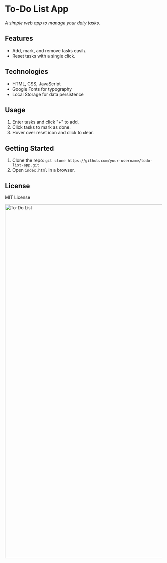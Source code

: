 # To-Do List App

*A simple web app to manage your daily tasks.*

## Features

- Add, mark, and remove tasks easily.
- Reset tasks with a single click.

## Technologies

- HTML, CSS, JavaScript
- Google Fonts for typography
- Local Storage for data persistence

## Usage

1. Enter tasks and click "+" to add.
2. Click tasks to mark as done.
3. Hover over reset icon and click to clear.

## Getting Started

1. Clone the repo: `git clone https://github.com/your-username/todo-list-app.git`
2. Open `index.html` in a browser.

## License

MIT License

<img width="1134" alt="To-Do List" src="https://github.com/ericphamm/To-Do-List/assets/119808652/672adf37-bbb3-44a4-a007-9a727e188345">

